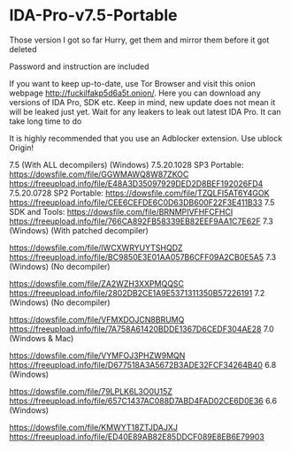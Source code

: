 # IDA-Pro-v7.5-Portable


Those version I got so far Hurry, get them and mirror them before it got deleted

Password and instruction are included

If you want to keep up-to-date, use Tor Browser and visit this onion webpage http://fuckilfakp5d6a5t.onion/. Here you can download any versions of IDA Pro, SDK etc. Keep in mind, new update does not mean it will be leaked just yet. Wait for any leakers to leak out latest IDA Pro. It can take long time to do

It is highly recommended that you use an Adblocker extension. Use ublock Origin!

7.5 (With ALL decompilers) (Windows)
7.5.20.1028 SP3 Portable:
https://dowsfile.com/file/GGWMAWQ8W87ZKOC
https://freeupload.info/file/E48A3D35097929DED2D8BEF192026FD4
7.5.20.0728 SP2 Portable:
https://dowsfile.com/file/TZQLFI5AT6Y4GOK
https://freeupload.info/file/CEE6CEFDE6C0D63DB600F22F3E411B33
7.5 SDK and Tools:
https://dowsfile.com/file/BRNMPIVFHFCFHCI
https://freeupload.info/file/766CA892FB58339EB82EEF9AA1C7E62F
7.3 (Windows) (With patched decompiler)

https://dowsfile.com/file/IWCXWRYUYTSHQDZ
https://freeupload.info/file/BC9850E3E01AA057B6CFF09A2CB0E5A5
7.3 (Windows) (No decompiler)

https://dowsfile.com/file/ZA2WZH3XXPMQQSC
https://freeupload.info/file/2802DB2CE1A9E5371311350B57226191
7.2 (Windows) (No decompiler)

https://dowsfile.com/file/VFMXDOJCN8BRUMQ
https://freeupload.info/file/7A758A61420BDDE1367D6CEDF304AE28
7.0 (Windows & Mac)

https://dowsfile.com/file/VYMFOJ3PHZW9MQN
https://freeupload.info/file/D677518A3A5672B3ADE32FCF34264B40
6.8 (Windows)

https://dowsfile.com/file/79LPLK6L3O0U15Z
https://freeupload.info/file/657C1437AC088D7ABD4FAD02CE6D0E36
6.6 (Windows)

https://dowsfile.com/file/KMWYT18ZTJDAJXJ
https://freeupload.info/file/ED40E89AB82E85DDCF089E8EB6E79903

